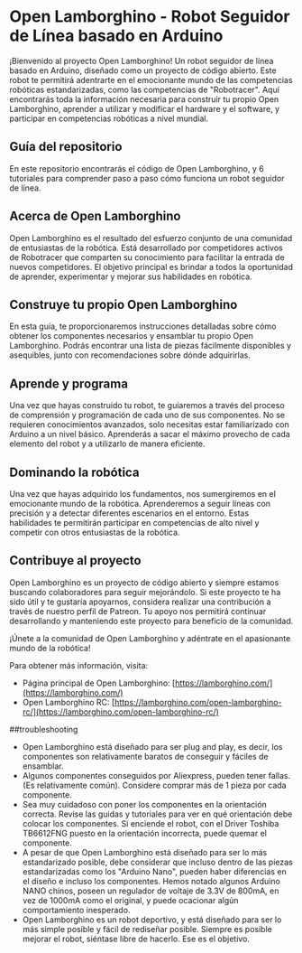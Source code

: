 



# Open Lamborghino - Robot Seguidor de Línea basado en Arduino

¡Bienvenido al proyecto Open Lamborghino! Un robot seguidor de línea basado en Arduino, diseñado como un proyecto de código abierto. Este robot te permitirá adentrarte en el emocionante mundo de las competencias robóticas estandarizadas, como las competencias de "Robotracer". Aquí encontrarás toda la información necesaria para construir tu propio Open Lamborghino, aprender a utilizar y modificar el hardware y el software, y participar en competencias robóticas a nivel mundial.

## Guía del repositorio

En este repositorio encontrarás el código de Open Lamborghino, y 6 tutoriales para comprender paso a paso cómo funciona un robot seguidor de línea. 



## Acerca de Open Lamborghino

Open Lamborghino es el resultado del esfuerzo conjunto de una comunidad de entusiastas de la robótica. Está desarrollado por competidores activos de Robotracer que comparten su conocimiento para facilitar la entrada de nuevos competidores. El objetivo principal es brindar a todos la oportunidad de aprender, experimentar y mejorar sus habilidades en robótica.

## Construye tu propio Open Lamborghino

En esta guía, te proporcionaremos instrucciones detalladas sobre cómo obtener los componentes necesarios y ensamblar tu propio Open Lamborghino. Podrás encontrar una lista de piezas fácilmente disponibles y asequibles, junto con recomendaciones sobre dónde adquirirlas.

## Aprende y programa

Una vez que hayas construido tu robot, te guiaremos a través del proceso de comprensión y programación de cada uno de sus componentes. No se requieren conocimientos avanzados, solo necesitas estar familiarizado con Arduino a un nivel básico. Aprenderás a sacar el máximo provecho de cada elemento del robot y a utilizarlo de manera eficiente.

## Dominando la robótica

Una vez que hayas adquirido los fundamentos, nos sumergiremos en el emocionante mundo de la robótica. Aprenderemos a seguir líneas con precisión y a detectar diferentes escenarios en el entorno. Estas habilidades te permitirán participar en competencias de alto nivel y competir con otros entusiastas de la robótica.

## Contribuye al proyecto

Open Lamborghino es un proyecto de código abierto y siempre estamos buscando colaboradores para seguir mejorándolo. Si este proyecto te ha sido útil y te gustaría apoyarnos, considera realizar una contribución a través de nuestro perfil de Patreon. Tu apoyo nos permitirá continuar desarrollando y manteniendo este proyecto para beneficio de la comunidad.

¡Únete a la comunidad de Open Lamborghino y adéntrate en el apasionante mundo de la robótica!

Para obtener más información, visita:

- Página principal de Open Lamborghino: [https://lamborghino.com/](https://lamborghino.com/)
- Open Lamborghino RC: [https://lamborghino.com/open-lamborghino-rc/](https://lamborghino.com/open-lamborghino-rc/)

##troubleshooting

- Open Lamborghino está diseñado para ser plug and play, es decir, los componentes son relativamente baratos de conseguir y fáciles de ensamblar.
- Algunos componentes conseguidos por Aliexpress, pueden tener fallas. (Es relativamente común). Considere comprar más de 1 pieza por cada componente.
- Sea muy cuidadoso con poner los componentes en la orientación correcta. Revise las guidas y tutoriales para ver en qué orientación debe colocar los componentes. Si enciende el robot, con el Driver Toshiba TB6612FNG puesto en la orientación incorrecta, puede quemar el componente.
- A pesar de que Open Lamborghino está diseñado para ser lo más estandarizado posible, debe considerar que incluso dentro de las piezas estandarizadas como los "Arduino Nano", pueden haber diferencias en el diseño e incluso los componentes. Hemos notado algunos Arduino NANO chinos, poseen un regulador de voltaje de 3.3V de 800mA, en vez de 1000mA como el original, y puede ocacionar algún comportamiento inesperado.
- Open Lamborghino es un robot deportivo, y está diseñado para ser lo más simple posible y fácil de rediseñar posible. Siempre es posible mejorar el robot, siéntase libre de hacerlo. Ese es el objetivo.


